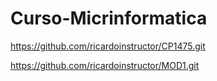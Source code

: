 # Curso-Micrinformatica
https://github.com/ricardoinstructor/CP1475.git


https://github.com/ricardoinstructor/MOD1.git
